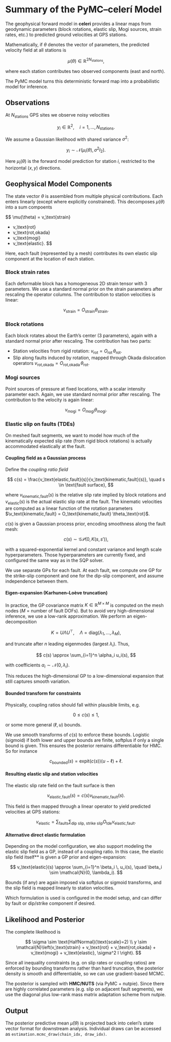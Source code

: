 # Summary of the PyMC–celerí Model

The geophysical forward model in **celeri** provides a linear maps from
geodynamic parameters (block rotations, elastic slip, Mogi sources, strain
rates, etc.) to predicted ground velocities at GPS stations.

Mathematically, if $\theta$ denotes the vector of parameters, the predicted
velocity field at all stations is

$$
\mu(\theta) \in \mathbb{R}^{2N_\text{stations}},
$$

where each station contributes two observed components (east and north).

The PyMC model turns this deterministic forward map into a probabilistic model
for inference.


## Observations
At $N_\text{stations}$ GPS sites we observe noisy velocities

$$
y_i \in \mathbb{R}^2, \quad i=1,\dots,N_\text{stations}.
$$

We assume a Gaussian likelihood with shared variance $\sigma^2$:

$$
y_i \sim \mathcal{N}\left(\mu_i(\theta), \sigma^2 I_2\right).
$$

Here $\mu_i(\theta)$ is the forward model prediction for station $i$, restricted
to the horizontal $(x,y)$ directions.

## Geophysical Model Components

The state vector $\theta$ is assembled from multiple physical contributions.
Each enters linearly (except where explicitly constrained). This decomposes
$\mu(\theta)$ into a sum compoents

$$
\mu(\theta) = v_\text{strain}
  + v_\text{rot}
  + v_\text{rot,okada}
  + v_\text{mogi}
  + v_\text{elastic}.
$$

Here, each fault (represented by a mesh) contributes its own elastic slip
component at the location of each station.

### Block strain rates
Each deformable block has a homogeneous 2D strain tensor with 3 parameters. We
use a standard normal prior on the strain parameters after rescaling the
operator columns. The contribution to station velocities is linear:

$$
v_\text{strain} = O_\text{strain} \theta_\text{strain}.
$$

### Block rotations
Each block rotates about the Earth’s center (3 parameters), again with a
standard normal prior after rescaling. The contribution has two parts:
- Station velocities from rigid rotation: $v_\text{rot} = O_\text{rot} \, \theta_\text{rot}$.
- Slip along faults induced by rotation, mapped through Okada dislocation
  operators $v_\text{rot,okada} = O_\text{rot,okada} \, \theta_\text{rot}$.

### Mogi sources
Point sources of pressure at fixed locations, with a scalar intensity parameter
each. Again, we use standard normal prior after rescaling. The contribution to
the velocity is again linear:

$$
v_\text{mogi} = O_\text{mogi} \theta_\text{mogi}.
$$

### Elastic slip on faults (TDEs)

On meshed fault segments, we want to model how much of the kinematically
expected slip rate (from rigid block rotations) is actually accommodated
elastically at the fault.

#### Coupling field as a Gaussian process

Define the *coupling ratio field*

$$
c(s) = \frac{v_\text{elastic,fault}(s)}{v_\text{kinematic,fault}(s)}, \quad s \in \text{fault surface},
$$

where $v_\text{kinematic,fault}(s)$ is the relative slip rate implied by block
rotations and $v_\text{elastic}(s)$ is the actual elastic slip rate at the
fault. The kinematic velocities are computed as a linear function of the
rotation parameters $\v_text{kinematic,fault} = O_\text{kinematic,fault}
\theta_\text{rot}$.

$c(s)$ is given a Gaussian process prior, encoding smoothness along the fault mesh:

$$
c(s) \sim \mathcal{GP}(0, K(s, s')),
$$

with a squared-exponential kernel and constant variance and length scale
hyperparameters. Those hyperparameters are currently fixed, and configured the
same way as in the SQP solver.

We use separate GPs for each fault. At each fault, we compute one GP for the
strike-slip component and one for the dip-slip component, and assume
independence between them.

#### Eigen-expansion (Karhunen–Loève truncation)

In practice, the GP covariance matrix $K \in \mathbb{R}^{M \times M}$ is
computed on the mesh nodes ($M$ = number of fault DOFs). But to avoid very
high-dimensional inference, we use a low-rank approximation. We perform an
eigen-decomposition

$$
K = U \Lambda U^\top, \quad \Lambda = \text{diag}(\lambda_1, \dots, \lambda_M),
$$

and truncate after $n$ leading eigenmodes (largest $\lambda_i$).
Thus,

$$
c(s) \approx \sum_{i=1}^n \alpha_i u_i(s),
$$

with coefficients $\alpha_i \sim \mathcal{N}(0, \lambda_i)$.

This reduces the high-dimensional GP to a low-dimensional expansion that still
captures smooth variation.

#### Bounded transform for constraints

Physically, coupling ratios should fall within plausible limits, e.g.

$$
0 \leq c(s) \leq 1,
$$

or some more general $(\ell, u)$ bounds.

We use smooth transforms of $c(s)$ to enforce these bounds. Logistic (sigmoid)
if both lower and upper bounds are finite, softplus if only a single bound is
given. This ensures the posterior remains differentiable for HMC. So for instance

$$
c_\text{bounded}(s) = \text{expit}(c(s)) (u - \ell) + \ell.
$$

#### Resulting elastic slip and station velocities

The elastic slip rate field on the fault surface is then

$$
v_\text{elastic,fault}(s) = c(s) v_\text{kinematic,fault}(s).
$$

This field is then mapped through a linear operator to yield predicted
velocities at GPS stations:

$$
v_\text{elastic} = \sum_{\text{faults}}\sum_{\text{dip slip, strike slip}} O_\text{tde} v_\text{elastic,fault}.
$$

#### Alternative direct elastic formulation

Depending on the model configuration, we also support modeling the elastic slip
field as a GP, instead of a coupling ratio. In this case, the elastic slip field
itself** is given a GP prior and eigen-expansion:

$$
v_\text{elastic}(s) \approx \sum_{i=1}^n \beta_i \, u_i(s),
\quad \beta_i \sim \mathcal{N}(0, \lambda_i).
$$

Bounds (if any) are again imposed via softplus or sigmoid transforms, and the
slip field is mapped linearly to station velocities.

Which formulation is used is configured in the model setup, and can differ by
fault or dip/strike component if desired.

## Likelihood and Posterior
The complete likelihood is

$$
\sigma \sim \text{HalfNormal}(\text{scale}=2) \\
y \sim \mathcal{N}\left(v_\text{strain} + v_\text{rot} + v_\text{rot,okada} + v_\text{mogi} + v_\text{elastic}, \sigma^2 I \right).
$$

Since all inequality constraints (e.g. on slip rates or coupling ratios) are
enforced by bounding transforms rather than hard truncation, the posterior
density is smooth and differentiable, so we can use gradient-based MCMC.

The posterior is sampled with **HMC/NUTS** (via PyMC + nutpie). Since there are
highly correlated parameters (e.g. slip on adjacent fault segments), we use the
diagonal plus low-rank mass matrix adaptation scheme from nutpie.


## Output
The posterior predictive mean $\hat\mu(\theta)$ is projected back into
celerí’s state vector format for downstream analysis.
Individual draws can be accessed as `estimation.mcmc_draw(chain_idx, draw_idx)`.
